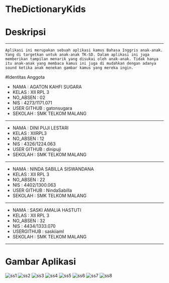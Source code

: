# TheDictionaryKids

# Deskripsi

*********************************
    Aplikasi ini merupakan sebuah aplikasi kamus Bahasa Inggris anak-anak. Yang di targetkan untuk anak-anak TK-SD. Dalam aplikasi ini juga memberikan tampilan menarik yang disukai oleh anak-anak. Tidak hanya itu anak-anak yang membaca kamus ini juga di mudahkan dengan adanya sound ketika anak menekan gambar kamus yang mereka ingin. 
#Identitas Anggota
* NAMA        : AGATON KAHFI SUGARA
* KELAS       : XII RPL 3
* NO_ABSEN    : 02
* NIS         : 4273/1171.071
* USER GITHUB : gatonsugara
* SEKOLAH     : SMK TELKOM MALANG

*********************************
* NAMA        : DINI PUJI LESTARI
* KELAS       : XIIRPL3
* NO_ABSEN    : 12
* NIS         : 4326/1224.063
* USER GITHUB : dinipuji
* SEKOLAH     : SMK TELKOM MALANG

*********************************
* NAMA        : NINDA SABILLA SISWANDANA
* KELAS       : XII RPL 3 
* NO_ABSEN    : 22 
* NIS         : 4402/1300.063 
* USER GITHUB : NindaSabilla
* SEKOLAH     : SMK TELKOM MALANG

*********************************
* NAMA        : SASKI AMALIA HASTUTI
* KELAS       : XII RPL 3 
* NO_ABSEN    : 32
* NIS         : 4434/1333.070
* USERGITHUB  : saskiiaml
* SEKOLAH     : SMK TELKOM MALANG

*********************************
# Gambar Aplikasi
![ss1](https://cloud.githubusercontent.com/assets/22188705/20866628/082d0122-ba64-11e6-92e2-81dd586e97c1.PNG)
![ss2](https://cloud.githubusercontent.com/assets/22188705/20866627/0822ee94-ba64-11e6-95e7-3131418e9fc4.PNG)
![ss3](https://cloud.githubusercontent.com/assets/22188705/20866629/08317284-ba64-11e6-9c36-276b3662b8a0.PNG)
![ss4](https://cloud.githubusercontent.com/assets/22188705/20866630/08344950-ba64-11e6-99b1-30cc5c8c35ae.PNG)
![ss5](https://cloud.githubusercontent.com/assets/22188705/20866634/08d5e8aa-ba64-11e6-8961-817e11fd5c7a.PNG)
![ss6](https://cloud.githubusercontent.com/assets/22188705/20866631/0834ab66-ba64-11e6-9e53-6646f65ec59f.PNG)
![ss7](https://cloud.githubusercontent.com/assets/22188705/20866632/085b55ea-ba64-11e6-8524-dc77ee8db9c3.PNG)
![ss8](https://cloud.githubusercontent.com/assets/22188705/20866633/086726ae-ba64-11e6-97a6-4298f095e3f1.PNG)
